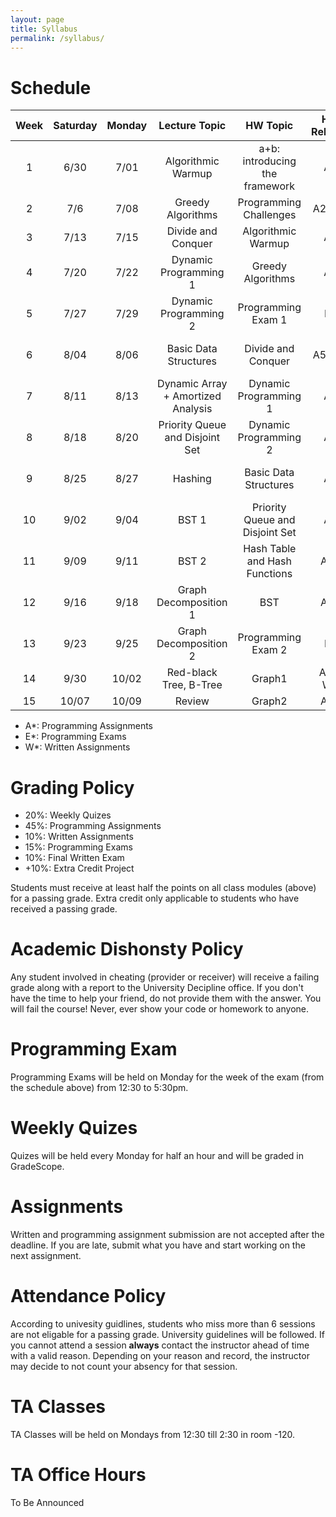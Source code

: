 ```yaml
---
layout: page
title: Syllabus
permalink: /syllabus/
---
```


# Schedule

|Week|Saturday|Monday |    Lecture Topic                  | HW Topic                       |HW Release|   TA1    |    TA2     |Occasion|
|:--:|:------:|:-----:|:---------------------------------:|:------------------------------:|:------:|:----------:|:----------:|--------|
| 1  |  6/30  |  7/01 | Algorithmic Warmup                | a+b: introducing the framework | A1     |  Mahmoudi  | Mirshekari | |
| 2  |  7/6   |  7/08 | Greedy Algorithms                 | Programming  Challenges        | A2, W1 |  Yalsavar  | Moradi     | |
| 3  |  7/13  |  7/15 | Divide and Conquer                | Algorithmic Warmup             | A3     |  Pirhadi   | Mirzaei    | |
| 4  |  7/20  |  7/22 | Dynamic Programming 1             | Greedy Algorithms              | A4     |Abdollahpour| Kodeiri    | |
| 5  |  7/27  |  7/29 | Dynamic Programming 2             | Programming Exam 1             | E1     |  Ghaderan  | Moghadami  | Saturday Off |
| 6  |  8/04  |  8/06 | Basic Data Structures             | Divide and Conquer             | A5, W2 |  Mahmoudi  | Mirshekari | Sunday & Tuesday Off |
| 7  |  8/11  |  8/13 | Dynamic Array + Amortized Analysis| Dynamic Programming 1          | A6     |  Yalsavar  | Moradi     | Wednesday Off |
| 8  |  8/18  |  8/20 | Priority Queue and Disjoint Set   | Dynamic Programming 2          | A7     |  Pirhadi   | Mirzaei    | Basic Sceince Midterms |
| 9  |  8/25  |  8/27 | Hashing                           | Basic Data Structures          | A8     |Abdollahpour| Kodeiri    | Basic Sceince Midterms |
| 10 |  9/02  |  9/04 | BST 1                             | Priority Queue and Disjoint Set| A9     |  Ghaderan  | Moghadami  | Basic Sceince Midterms |
| 11 |  9/09  |  9/11 | BST 2                             | Hash Table and Hash Functions  | A10    |  Mahmoudi  | Mirshekari | |
| 12 |  9/16  |  9/18 | Graph Decomposition 1             | BST                            | A11    |  Yalsavar  | Moradi     | |
| 13 |  9/23  |  9/25 | Graph Decomposition 2             | Programming Exam 2             | E2     |  Pirhadi   | Mirzaei    | |
| 14 |  9/30  | 10/02 | Red-black Tree, B-Tree            | Graph1                         | A12, W3|Abdollahpour| Kodeiri    | |
| 15 | 10/07  | 10/09 | Review                            | Graph2                         | A13    |  Ghaderan  | Moghadami  | |


  * A*: Programming Assignments
  * E*: Programming Exams
  * W*: Written Assignments

# Grading Policy
  * 20%: Weekly Quizes
  * 45%: Programming Assignments
  * 10%: Written Assignments
  * 15%: Programming Exams
  * 10%: Final Written Exam
  * +10%: Extra Credit Project

Students must receive at least half the points on all class modules (above) for a passing grade. Extra credit only applicable to students who have received a passing grade. 

# Academic Dishonsty Policy
Any student involved in cheating (provider or receiver) will receive a failing grade along with a report to the University Decipline office. If you don't have the time to help your friend, do not provide them with the answer. You will fail the course! Never, ever show your code or homework to anyone. 

# Programming Exam
Programming Exams will be held on Monday for the week of the exam (from the schedule above) from 12:30 to 5:30pm.

# Weekly Quizes
Quizes will be held every Monday for half an hour and will be graded in GradeScope. 

# Assignments
Written and programming assignment submission are not accepted after the deadline. If you are late, submit what you have and start working on the next assignment.

# Attendance Policy
According to univesity guidlines, students who miss more than 6 sessions are not eligable for a passing grade. University guidelines will be followed. If you cannot attend a session **always** contact the instructor ahead of time with a valid reason. Depending on your reason and record, the instructor may decide to not count your absency for that session.

# TA Classes
TA Classes will be held on Mondays from 12:30 till 2:30 in room -120.

# TA Office Hours
To Be Announced